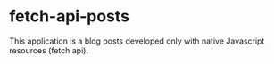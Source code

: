 # fetch-api-posts
This application is a blog posts developed only with native Javascript resources (fetch api).
